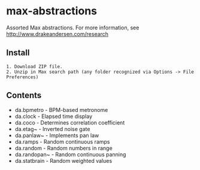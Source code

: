 # max-abstractions
Assorted Max abstractions. For more information, see http://www.drakeandersen.com/research

## Install
```
1. Download ZIP file.
2. Unzip in Max search path (any folder recognized via Options -> File Preferences)
```

## Contents
- da.bpmetro - BPM-based metronome
- da.clock - Elapsed time display
- da.coco - Determines correlation coefficient
- da.etag~ - Inverted noise gate
- da.panlaw~ - Implements pan law
- da.ramps - Random continuous ramps
- da.random - Random numbers in range
- da.randopan~ - Random continuous panning
- da.statbrain - Random weighted values
